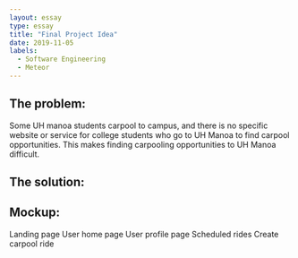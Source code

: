 ```yaml
---
layout: essay
type: essay
title: "Final Project Idea"
date: 2019-11-05
labels:
  - Software Engineering
  - Meteor
---
```


## The problem: 
<p>
  Some UH manoa students carpool to campus, and there is no specific website or service for college students who go to UH Manoa to find carpool opportunities. This makes finding carpooling opportunities to UH Manoa difficult. 
</p>

## The solution:
<p>
</p>

## Mockup:
   Landing page
   User home page
   User profile page
   Scheduled rides
   Create carpool ride
